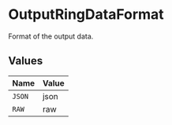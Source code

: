 # OutputRingDataFormat

Format of the output data.


## Values

| Name   | Value  |
| ------ | ------ |
| `JSON` | json   |
| `RAW`  | raw    |